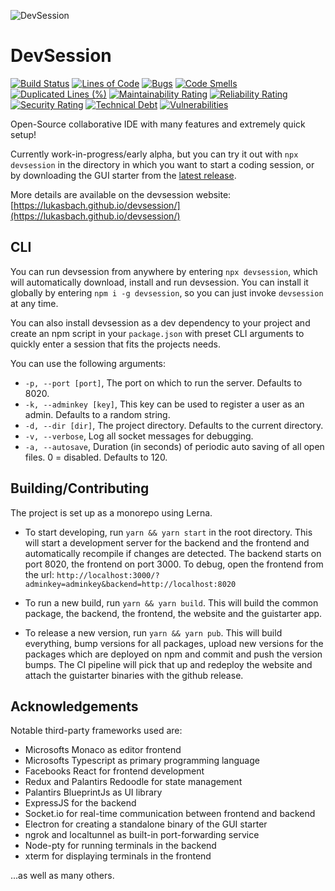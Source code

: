 ![DevSession](https://raw.githubusercontent.com/lukasbach/devsession/master/packages/frontend/public/ds-logo-black.svg)

# DevSession
[![Build Status](https://travis-ci.com/lukasbach/devsession.svg?branch=master)](https://travis-ci.com/lukasbach/devsession)
[![Lines of Code](https://sonarcloud.io/api/project_badges/measure?project=lukasbach_devsession&metric=ncloc)](https://sonarcloud.io/dashboard?id=lukasbach_devsession)
[![Bugs](https://sonarcloud.io/api/project_badges/measure?project=lukasbach_devsession&metric=bugs)](https://sonarcloud.io/dashboard?id=lukasbach_devsession)
[![Code Smells](https://sonarcloud.io/api/project_badges/measure?project=lukasbach_devsession&metric=code_smells)](https://sonarcloud.io/dashboard?id=lukasbach_devsession)
[![Duplicated Lines (%)](https://sonarcloud.io/api/project_badges/measure?project=lukasbach_devsession&metric=duplicated_lines_density)](https://sonarcloud.io/dashboard?id=lukasbach_devsession)
[![Maintainability Rating](https://sonarcloud.io/api/project_badges/measure?project=lukasbach_devsession&metric=sqale_rating)](https://sonarcloud.io/dashboard?id=lukasbach_devsession)
[![Reliability Rating](https://sonarcloud.io/api/project_badges/measure?project=lukasbach_devsession&metric=reliability_rating)](https://sonarcloud.io/dashboard?id=lukasbach_devsession)
[![Security Rating](https://sonarcloud.io/api/project_badges/measure?project=lukasbach_devsession&metric=security_rating)](https://sonarcloud.io/dashboard?id=lukasbach_devsession)
[![Technical Debt](https://sonarcloud.io/api/project_badges/measure?project=lukasbach_devsession&metric=sqale_index)](https://sonarcloud.io/dashboard?id=lukasbach_devsession)
[![Vulnerabilities](https://sonarcloud.io/api/project_badges/measure?project=lukasbach_devsession&metric=vulnerabilities)](https://sonarcloud.io/dashboard?id=lukasbach_devsession)

Open-Source collaborative IDE with many features and extremely quick setup!

Currently work-in-progress/early alpha, but you can try it out with ``npx devsession`` in
the directory in which you want to start a coding session, or by downloading the GUI starter
from the [latest release](https://github.com/lukasbach/devsession/releases/latest).

More details are available on the devsession website: 
[https://lukasbach.github.io/devsession/](https://lukasbach.github.io/devsession/)

## CLI

You can run devsession from anywhere by entering ``npx devsession``, which will automatically download, 
install and run devsession. You can install it globally by entering ``npm i -g devsession``, so you can
just invoke ``devsession`` at any time.

You can also install devsession as a dev dependency to your project and create an npm script in your
``package.json`` with preset CLI arguments to quickly enter a session that fits the projects needs.

You can use the following arguments:

* ``-p, --port [port]``, The port on which to run the server. Defaults to 8020.
* ``-k, --adminkey [key]``, This key can be used to register a user as an admin. Defaults to a random string.
* ``-d, --dir [dir]``, The project directory. Defaults to the current directory.
* ``-v, --verbose``, Log all socket messages for debugging.
* ``-a, --autosave``, Duration (in seconds) of periodic auto saving of all open files. 0 = disabled. Defaults to 120.

## Building/Contributing

The project is set up as a monorepo using Lerna. 

 * To start developing, run ``yarn && yarn start`` in the root directory. This will start
   a development server for the backend and the frontend and automatically recompile if
   changes are detected. The backend starts on port 8020, the frontend on port 3000.
   To debug, open the frontend from the url:
   ``http://localhost:3000/?adminkey=adminkey&backend=http://localhost:8020``
   
 * To run a new build, run ``yarn && yarn build``. This will build the common package,
   the backend, the frontend, the website and the guistarter app.
   
 * To release a new version, run ``yarn && yarn pub``. This will build everything, bump
   versions for all packages, upload new versions for the packages which are deployed
   on npm and commit and push the version bumps. The CI pipeline will pick that up and
   redeploy the website and attach the guistarter binaries with the github release.
   
## Acknowledgements

Notable third-party frameworks used are:

 * Microsofts Monaco as editor frontend
 * Microsofts Typescript as primary programming language
 * Facebooks React for frontend development
 * Redux and Palantirs Redoodle for state management
 * Palantirs BlueprintJs as UI library
 * ExpressJS for the backend
 * Socket.io for real-time communication between frontend and backend
 * Electron for creating a standalone binary of the GUI starter
 * ngrok and localtunnel as built-in port-forwarding service
 * Node-pty for running terminals in the backend
 * xterm for displaying terminals in the frontend
 
 ...as well as many others.
